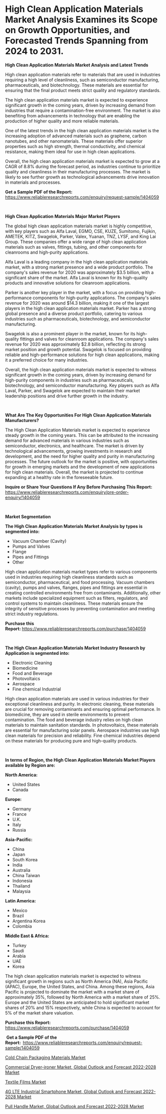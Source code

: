 <p><h1>High Clean Application Materials Market Analysis Examines its Scope on Growth Opportunities, and Forecasted Trends Spanning from 2024 to 2031.</h1></p><p><strong>High Clean Application Materials Market Analysis and Latest Trends</strong></p>
<p><p>High clean application materials refer to materials that are used in industries requiring a high level of cleanliness, such as semiconductor manufacturing, pharmaceuticals, and biotechnology. These materials are essential for ensuring that the final product meets strict quality and regulatory standards.</p><p>The high clean application materials market is expected to experience significant growth in the coming years, driven by increasing demand from industries that require a contamination-free environment. The market is also benefiting from advancements in technology that are enabling the production of higher quality and more reliable materials.</p><p>One of the latest trends in the high clean application materials market is the increasing adoption of advanced materials such as graphene, carbon nanotubes, and other nanomaterials. These materials offer superior properties such as high strength, thermal conductivity, and chemical resistance, making them ideal for use in high clean applications.</p><p>Overall, the high clean application materials market is expected to grow at a CAGR of 8.8% during the forecast period, as industries continue to prioritize quality and cleanliness in their manufacturing processes. The market is likely to see further growth as technological advancements drive innovation in materials and processes.</p></p>
<p><strong>Get a Sample PDF of the Report:&nbsp;</strong> <a href="https://www.reliableresearchreports.com/enquiry/request-sample/1404059">https://www.reliableresearchreports.com/enquiry/request-sample/1404059</a></p>
<p>&nbsp;</p>
<p><strong>High Clean Application Materials Major Market Players</strong></p>
<p><p>The global high clean application materials market is highly competitive, with key players such as Alfa Laval, EGMO, CSE, KUZE, Sumitomo, Fujikin, AMETEK, KITZ, Swagelok, Parker, Valex, Yuanan, TNZ, LYSF, and King Lai Group. These companies offer a wide range of high clean application materials such as valves, fittings, tubing, and other components for cleanrooms and high-purity applications.</p><p>Alfa Laval is a leading company in the high clean application materials market, with a strong market presence and a wide product portfolio. The company's sales revenue for 2020 was approximately $3.5 billion, with a significant share of the market. Alfa Laval is known for its high-quality products and innovative solutions for cleanroom applications.</p><p>Parker is another key player in the market, with a focus on providing high-performance components for high-purity applications. The company's sales revenue for 2020 was around $14.3 billion, making it one of the largest players in the high clean application materials market. Parker has a strong global presence and a diverse product portfolio, catering to various industries such as pharmaceuticals, biotechnology, and semiconductor manufacturing.</p><p>Swagelok is also a prominent player in the market, known for its high-quality fittings and valves for cleanroom applications. The company's sales revenue for 2020 was approximately $2.8 billion, reflecting its strong market position and growth potential. Swagelok is focused on providing reliable and high-performance solutions for high clean applications, making it a preferred choice for many industries.</p><p>Overall, the high clean application materials market is expected to witness significant growth in the coming years, driven by increasing demand for high-purity components in industries such as pharmaceuticals, biotechnology, and semiconductor manufacturing. Key players such as Alfa Laval, Parker, and Swagelok are expected to maintain their market leadership positions and drive further growth in the industry.</p></p>
<p>&nbsp;</p>
<p><strong>What Are The Key Opportunities For High Clean Application Materials Manufacturers?</strong></p>
<p><p>The High Clean Application Materials market is expected to experience steady growth in the coming years. This can be attributed to the increasing demand for advanced materials in various industries such as semiconductor, electronics, and healthcare. The market is driven by technological advancements, growing investments in research and development, and the need for higher quality and purity in manufacturing processes. The future outlook for the market is positive, with opportunities for growth in emerging markets and the development of new applications for high clean materials. Overall, the market is projected to continue expanding at a healthy rate in the foreseeable future.</p></p>
<p><strong>Inquire or Share Your Questions If Any Before Purchasing This Report:</strong> <a href="https://www.reliableresearchreports.com/enquiry/pre-order-enquiry/1404059">https://www.reliableresearchreports.com/enquiry/pre-order-enquiry/1404059</a></p>
<p>&nbsp;</p>
<p><strong>Market Segmentation</strong></p>
<p><strong>The High Clean Application Materials Market Analysis by types is segmented into:</strong></p>
<p><ul><li>Vacuum Chamber (Cavity)</li><li>Pumps and Valves</li><li>Flange</li><li>Pipes and Fittings</li><li>Other</li></ul></p>
<p><p>High clean application materials market types refer to various components used in industries requiring high cleanliness standards such as semiconductor, pharmaceutical, and food processing. Vacuum chambers (cavity), pumps and valves, flanges, pipes and fittings are essential in creating controlled environments free from contaminants. Additionally, other markets include specialized equipment such as filters, regulators, and control systems to maintain cleanliness. These materials ensure the integrity of sensitive processes by preventing contamination and meeting strict industry regulations.</p></p>
<p><strong>Purchase this Report:&nbsp;</strong><a href="https://www.reliableresearchreports.com/purchase/1404059">https://www.reliableresearchreports.com/purchase/1404059</a></p>
<p>&nbsp;</p>
<p><strong>The High Clean Application Materials Market Industry Research by Application is segmented into:</strong></p>
<p><ul><li>Electronic Cleaning</li><li>Biomedicine</li><li>Food and Beverage</li><li>Photovoltaics</li><li>Aerospace</li><li>Fine chemical Industrial</li></ul></p>
<p><p>High clean application materials are used in various industries for their exceptional cleanliness and purity. In electronic cleaning, these materials are crucial for removing contaminants and ensuring optimal performance. In biomedicine, they are used in sterile environments to prevent contamination. The food and beverage industry relies on high clean materials to maintain sanitation standards. In photovoltaics, these materials are essential for manufacturing solar panels. Aerospace industries use high clean materials for precision and reliability. Fine chemical industries depend on these materials for producing pure and high-quality products.</p></p>
<p>&nbsp;</p>
<p><strong>In terms of Region, the High Clean Application Materials Market Players available by Region are:</strong></p>
<p>
    <p> <strong> North America: </strong>
        <ul>
            <li>United States</li>
            <li>Canada</li>
        </ul>
        </p> 
    <p> <strong> Europe: </strong>
        <ul>
            <li>Germany</li>
            <li>France</li>
            <li>U.K.</li>
            <li>Italy</li>
            <li>Russia</li>
        </ul>
        </p> 
    <p> <strong> Asia-Pacific: </strong>
        <ul>
            <li>China</li>
            <li>Japan</li>
            <li>South Korea</li>
            <li>India</li>
            <li>Australia</li>
            <li>China Taiwan</li>
            <li>Indonesia</li>
            <li>Thailand</li>
            <li>Malaysia</li>
        </ul>
        </p> 
    <p> <strong> Latin America: </strong>
        <ul>
            <li>Mexico</li>
            <li>Brazil</li>
            <li>Argentina Korea</li>
            <li>Colombia</li>
        </ul>
        </p> 
    <p> <strong> Middle East & Africa: </strong>
        <ul>
            <li>Turkey</li>
            <li>Saudi</li>
            <li>Arabia</li>
            <li>UAE</li>
            <li>Korea</li>
        </ul>
    </p>
    </p>
<p><p>The high clean application materials market is expected to witness significant growth in regions such as North America (NA), Asia Pacific (APAC), Europe, the United States, and China. Among these regions, Asia Pacific is projected to dominate the market with a market share of approximately 35%, followed by North America with a market share of 25%. Europe and the United States are anticipated to hold significant market shares of 20% and 15% respectively, while China is expected to account for 5% of the market share valuation.</p></p>
<p><strong>Purchase this Report: </strong><a href="https://www.reliableresearchreports.com/purchase/1404059">https://www.reliableresearchreports.com/purchase/1404059</a></p>
<p>&nbsp;<strong>Get a Sample PDF of the Report:&nbsp;&nbsp;</strong><a href="https://www.reliableresearchreports.com/enquiry/request-sample/1404059">https://www.reliableresearchreports.com/enquiry/request-sample/1404059</a></p>
<p><strong></strong></p>
<p><p><a href="https://view.publitas.com/reportprime-1/cold-chain-packaging-materials-market-size-growth-and-forecast-from-2024-2031/">Cold Chain Packaging Materials Market</a></p><p><a href="https://angry-finch-aaf.notion.site/Commercial-Dryer-ironer-Market-Global-Outlook-and-Forecast-2022-2028-Market-Challenges-Opportunit-08078342e62e45c9bf465d32bd5714e2">Commercial Dryer-ironer Market, Global Outlook and Forecast 2022-2028 Market</a></p><p><a href="https://view.publitas.com/reportprime-1/textile-films-market-provides-a-comprehensive-analysis-including-a-macro-overview-of-the-market-as-well-as-micro-details-such-as-market-size-and-competitive-landscape/">Textile Films Market</a></p><p><a href="https://pretty-mail-caf.notion.site/4G-LTE-Industrial-Smartphone-Market-Global-Outlook-and-Forecast-2022-2028-Market-Size-Focuses-on-Ma-99be3c7991d949999b2436918e875af2">4G LTE Industrial Smartphone Market, Global Outlook and Forecast 2022-2028 Market</a></p><p><a href="https://automatic-knee-4c7.notion.site/Global-Pull-Handle-Market-Global-Outlook-and-Forecast-2022-2028-Market-Size-and-Market-Trends-Insi-a769b3722bf0404ead6b2e869814181b">Pull Handle Market, Global Outlook and Forecast 2022-2028 Market</a></p></p>